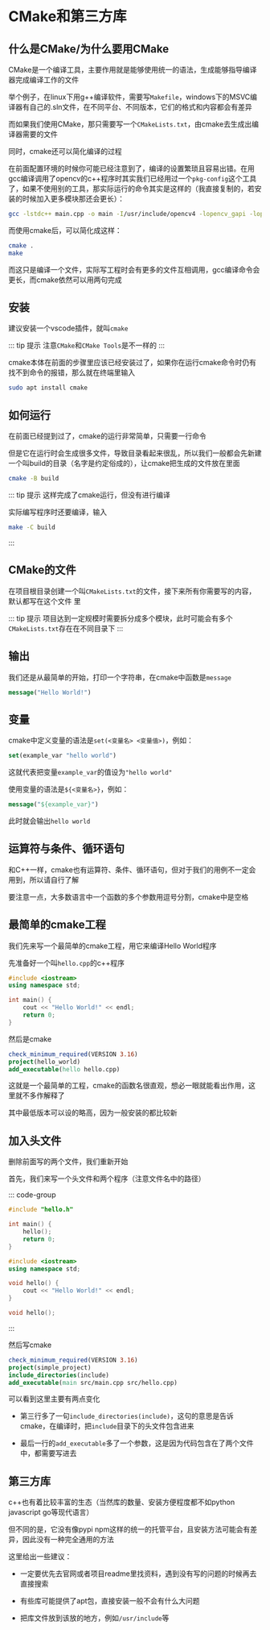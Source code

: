 # CMake和第三方库
## 什么是CMake/为什么要用CMake
CMake是一个编译工具，主要作用就是能够使用统一的语法，生成能够指导编译器完成编译工作的文件

举个例子，在linux下用g++编译软件，需要写`Makefile`，windows下的MSVC编译器有自己的.sln文件，在不同平台、不同版本，它们的格式和内容都会有差异

而如果我们使用CMake，那只需要写一个`CMakeLists.txt`，由cmake去生成出编译器需要的文件

同时，cmake还可以简化编译的过程

在前面配置环境的时候你可能已经注意到了，编译的设置繁琐且容易出错。在用gcc编译调用了opencv的c++程序时其实我们已经用过一个`pkg-config`这个工具了，如果不使用别的工具，那实际运行的命令其实是这样的（我直接复制的，若安装的时候加入更多模块那还会更长）：

``` bash
gcc -lstdc++ main.cpp -o main -I/usr/include/opencv4 -lopencv_gapi -lopencv_stitching -lopencv_alphamat -lopencv_aruco -lopencv_bgsegm -lopencv_bioinspired -lopencv_ccalib -lopencv_cvv -lopencv_dnn_objdetect -lopencv_dnn_superres -lopencv_dpm -lopencv_face -lopencv_freetype -lopencv_fuzzy -lopencv_hdf -lopencv_hfs -lopencv_img_hash -lopencv_intensity_transform -lopencv_line_descriptor -lopencv_mcc -lopencv_quality -lopencv_rapid -lopencv_reg -lopencv_rgbd -lopencv_saliency -lopencv_stereo -lopencv_structured_light -lopencv_phase_unwrapping -lopencv_superres -lopencv_optflow -lopencv_surface_matching -lopencv_tracking -lopencv_highgui -lopencv_datasets -lopencv_text -lopencv_plot -lopencv_videostab -lopencv_videoio -lopencv_viz -lopencv_wechat_qrcode -lopencv_xfeatures2d -lopencv_shape -lopencv_ml -lopencv_ximgproc -lopencv_video -lopencv_xobjdetect -lopencv_objdetect -lopencv_calib3d -lopencv_imgcodecs -lopencv_features2d -lopencv_dnn -lopencv_flann -lopencv_xphoto -lopencv_photo -lopencv_imgproc -lopencv_core
```

而使用cmake后，可以简化成这样：

``` bash
cmake .
make
```

而这只是编译一个文件，实际写工程时会有更多的文件互相调用，gcc编译命令会更长，而cmake依然可以用两句完成

## 安装
建议安装一个vscode插件，就叫`cmake`

::: tip 提示
注意`CMake`和`CMake Tools`是不一样的
:::

cmake本体在前面的步骤里应该已经安装过了，如果你在运行cmake命令时仍有找不到命令的报错，那么就在终端里输入

``` bash
sudo apt install cmake
```

## 如何运行
在前面已经提到过了，cmake的运行非常简单，只需要一行命令

但是它在运行时会生成很多文件，导致目录看起来很乱，所以我们一般都会先新建一个叫build的目录（名字是约定俗成的），让cmake把生成的文件放在里面

``` bash
cmake -B build
```

::: tip 提示
这样完成了cmake运行，但没有进行编译

实际编写程序时还要编译，输入

``` bash
make -C build
```
:::

## CMake的文件
在项目根目录创建一个叫`CMakeLists.txt`的文件，接下来所有你需要写的内容，默认都写在这个文件 里

::: tip 提示
项目达到一定规模时需要拆分成多个模块，此时可能会有多个`CMakeLists.txt`存在在不同目录下
:::

## 输出
我们还是从最简单的开始，打印一个字符串，在cmake中函数是`message`

``` cmake
message("Hello World!")
```

## 变量
cmake中定义变量的语法是`set(<变量名> <变量值>)`，例如：
``` cmake
set(example_var "hello world")
```
这就代表把变量`example_var`的值设为`"hello world"`

使用变量的语法是`${<变量名>}`，例如：
``` cmake
message("${example_var}")
```
此时就会输出`hello world`

## 运算符与条件、循环语句
和C++一样，cmake也有运算符、条件、循环语句，但对于我们的用例不一定会用到，所以请自行了解

要注意一点，大多数语言中一个函数的多个参数用逗号分割，cmake中是空格

## 最简单的cmake工程
我们先来写一个最简单的cmake工程，用它来编译Hello World程序

先准备好一个叫`hello.cpp`的c++程序

``` cpp
#include <iostream>
using namespace std;

int main() {
    cout << "Hello World!" << endl;
    return 0;
}
```

然后是cmake

``` cmake
check_minimum_required(VERSION 3.16)
project(hello_world)
add_executable(hello hello.cpp)
```

这就是一个最简单的工程，cmake的函数名很直观，想必一眼就能看出作用，这里就不多作解释了

其中最低版本可以设的略高，因为一般安装的都比较新

## 加入头文件
删除前面写的两个文件，我们重新开始

首先，我们来写一个头文件和两个程序（注意文件名中的路径）

::: code-group
``` cpp [src/main.cpp]
#include "hello.h"

int main() {
    hello();
    return 0;
}
```

``` cpp [src/hello.cpp]
#include <iostream>
using namespace std;

void hello() {
    cout << "Hello World!" << endl;
}
```

``` cpp [include/hello.hpp]
void hello();
```
:::

然后写cmake

``` cmake
check_minimum_required(VERSION 3.16)
project(simple_project)
include_directories(include)
add_executable(main src/main.cpp src/hello.cpp)
```

可以看到这里主要有两点变化

- 第三行多了一句`include_directories(include)`，这句的意思是告诉cmake，在编译时，把`include`目录下的头文件包含进来

- 最后一行的`add_executable`多了一个参数，这是因为代码包含在了两个文件中，都需要写进去

## 第三方库
c++也有着比较丰富的生态（当然库的数量、安装方便程度都不如python javascript go等现代语言）

但不同的是，它没有像pypi npm这样的统一的托管平台，且安装方法可能会有差异，因此没有一种完全通用的方法

这里给出一些建议：

- 一定要优先去官网或者项目readme里找资料，遇到没有写的问题的时候再去直接搜索

- 有些库可能提供了apt包，直接安装一般不会有什么大问题

- 把库文件放到该放的地方，例如`/usr/include`等